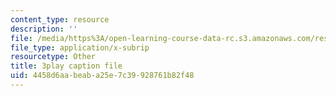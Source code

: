 ```yaml
---
content_type: resource
description: ''
file: /media/https%3A/open-learning-course-data-rc.s3.amazonaws.com/res-6-012-introduction-to-probability-spring-2018/4458d6aabeaba25e7c39928761b82f48_WFMTus20mz4.srt
file_type: application/x-subrip
resourcetype: Other
title: 3play caption file
uid: 4458d6aa-beab-a25e-7c39-928761b82f48
---
```

